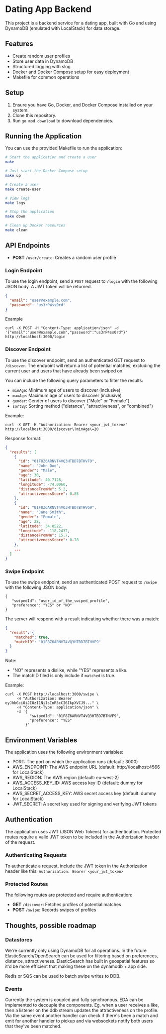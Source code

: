 # Dating App Backend

This project is a backend service for a dating app, built with Go and using DynamoDB (emulated with LocalStack) for data storage.

## Features

- Create random user profiles
- Store user data in DynamoDB
- Structured logging with slog
- Docker and Docker Compose setup for easy deployment
- Makefile for common operations

## Setup

1. Ensure you have Go, Docker, and Docker Compose installed on your system.
2. Clone this repository.
3. Run `go mod download` to download dependencies.

## Running the Application

You can use the provided Makefile to run the application:

```bash
# Start the application and create a user
make

# Just start the Docker Compose setup
make up

# Create a user
make create-user

# View logs
make logs

# Stop the application
make down

# Clean up Docker resources
make clean
```

## API Endpoints

- **POST** `/user/create`: Creates a random user profile

### Login Endpoint

To use the login endpoint, send a `POST` request to `/login` with the following JSON body. A JWT token will be returned.

```json
{
  "email": "user@example.com",
  "password": "us3rP4ss0rd"
}
```

Example

```
curl -X POST -H "Content-Type: application/json" -d '{"email":"user@example.com","password":"us3rP4ss0rd"}' http://localhost:3000/login
```

### Discover Endpoint

To use the discover endpoint, send an authenticated GET request to `/discover`. The endpoint will return a list of potential matches, excluding the current user and users that have already been swiped on.

You can include the following query parameters to filter the results:

- `minAge`: Minimum age of users to discover (inclusive)
- `maxAge`: Maximum age of users to discover (inclusive)
- `gender`: Gender of users to discover ("Male" or "Female")
- `sortBy`: Sorting method ("distance", "attractiveness", or "combined")

Example:

```
curl -X GET -H "Authorization: Bearer <your_jwt_token>" http://localhost:3000/discover\?minAge\=20
```

Response format:

```json
{
  "results": [
    {
      "id": "01F8Z6ARNVT4VQ3HTBD7BTHVF9",
      "name": "John Doe",
      "gender": "Male",
      "age": 30,
      "latitude": 40.7128,
      "longitude": -74.0060,
      "distanceFromMe": 5.2,
      "attractivenessScore": 0.85
    },
    {
      "id": "01F8Z6ARNVT4VQ3HTBD7BTHVG9",
      "name": "Jane Smith",
      "gender": "Female",
      "age": 28,
      "latitude": 34.0522,
      "longitude": -118.2437,
      "distanceFromMe": 15.7,
      "attractivenessScore": 0.78
    },
    ...
  ]
}
```

### Swipe Endpoint

To use the swipe endpoint, send an authenticated POST request to `/swipe` with the following JSON body:

```
{
   "swipedId": "user_id_of_the_swiped_profile",
   "preference": "YES" or "NO"
}
```

The server will respond with a result indicating whether there was a match:

```json
{
  "result": {
    "matched": true,
    "matchID": "01F8Z6ARNVT4VQ3HTBD7BTHVF9"
  }
}
```

Note:

- "NO" represents a dislike, while "YES" represents a like.
- The matchID filed is only include if `matched` is true.

Example:

```
curl -X POST http://localhost:3000/swipe \
     -H "Authorization: Bearer eyJhbGciOiJIUzI1NiIsInR5cCI6IkpXVCJ9..." \
     -H "Content-Type: application/json" \
     -d '{
           "swipedId": "01F8Z6ARNVT4VQ3HTBD7BTHVF9",
           "preference": "YES"
         }'
```

## Environment Variables

The application uses the following environment variables:

- PORT: The port on which the application runs (default: 3000)
- AWS_ENDPOINT: The AWS endpoint URL (default: http://localhost:4566 for LocalStack)
- AWS_REGION: The AWS region (default: eu-west-2)
- AWS_ACCESS_KEY_ID: AWS access key ID (default: dummy for LocalStack)
- AWS_SECRET_ACCESS_KEY: AWS secret access key (default: dummy for LocalStack)
- JWT_SECRET: A secret key used for signing and verifying JWT tokens

## Authentication

The application uses JWT (JSON Web Tokens) for authentication. Protected routes require a valid JWT token to be included in the Authorization header of the request.

### Authenticating Requests

To authenticate a request, include the JWT token in the Authorization header like this: `Authorization: Bearer <your_jwt_token>`

### Protected Routes

The following routes are protected and require authentication:

- **GET** `/discover`: Fetches profiles of potential matches
- **POST** `/swipe`: Records swipes of profiles

## Thoughts, possible roadmap

### Datastores 
We're currently only using DynamoDB for all operations.
In the future ElasticSearch/OpenSearch can be used for filtering based on preferences, distance, attractiveness.
ElasticSearch has built in geospatial features so it'd be more efficient that making these on the dynamodb + app side.

Redis or SQS can be used to batch swipe writes to DDB.

### Events
Currently the system is coupled and fully synchronous. EDA can be implemented to decouple the components.
Eg. when a user receives a like, then a listener on the ddb stream updates the attractiveness on the profile. Via the same event another handler can check if there's been a match and emit for another handler to pickup and via websockets notify both users that they've been matched.


